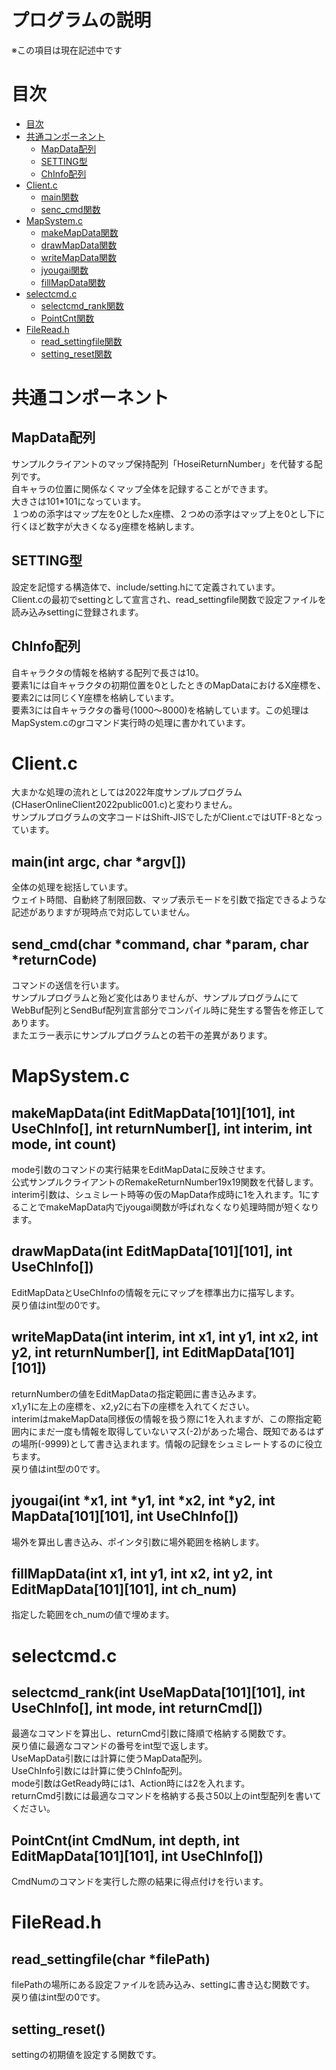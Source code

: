 # プログラムの説明  
※この項目は現在記述中です  
# 目次
- [目次](#目次)  
- [共通コンポーネント](#共通コンポーネント)
  - [MapData配列](#mapdata配列)
  - [SETTING型](#setting型)
  - [ChInfo配列](#chinfo配列)
- [Client.c](#clientc)  
  - [main関数](#mainint-argc-char-argv)  
  - [senc_cmd関数](#send_cmdchar-command-char-param-char-returncode)
- [MapSystem.c](#mapsystemc)  
  - [makeMapData関数](#makemapdataint-editmapdata101101-int-usechinfo-int-returnnumber-int-interim-int-mode-int-count)
  - [drawMapData関数](#drawmapdataint-editmapdata101101-int-usechinfo)
  - [writeMapData関数](#writemapdataint-interim-int-x1-int-y1-int-x2-int-y2-int-returnnumber-int-editmapdata101101)
  - [jyougai関数](#jyougaiint-x1-int-y1-int-x2-int-y2-int-mapdata101101-int-usechinfo)
  - [fillMapData関数](#fillmapdataint-x1-int-y1-int-x2-int-y2-int-editmapdata101101-int-ch_num)
- [selectcmd.c](#selectcmdc)  
  - [selectcmd_rank関数](#selectcmd_rankint-usemapdata101101-int-usechinfo-int-mode-int-returncmd) 
  - [PointCnt関数](#pointcntint-cmdnum-int-depth-int-editmapdata101101-int-usechinfo) 
- [FileRead.h](#filereadh)  
  - [read_settingfile関数](#read_settingfilechar-filepath)  
  - [setting_reset関数](#setting_reset)


# 共通コンポーネント  
## MapData配列  
サンプルクライアントのマップ保持配列「HoseiReturnNumber」を代替する配列です。  
自キャラの位置に関係なくマップ全体を記録することができます。  
大きさは101*101になっています。  
１つめの添字はマップ左を0としたx座標、２つめの添字はマップ上を0とし下に行くほど数字が大きくなるy座標を格納します。  
## SETTING型  
設定を記憶する構造体で、include/setting.hにて定義されています。  
Client.cの最初でsettingとして宣言され、read_settingfile関数で設定ファイルを読み込みsettingに登録されます。  
## ChInfo配列  
自キャラクタの情報を格納する配列で長さは10。  
要素1には自キャラクタの初期位置を0としたときのMapDataにおけるX座標を、要素2には同じくY座標を格納しています。  
要素3には自キャラクタの番号(1000～8000)を格納しています。この処理はMapSystem.cのgrコマンド実行時の処理に書かれています。  

# Client.c  
大まかな処理の流れとしては2022年度サンプルプログラム(CHaserOnlineClient2022public001.c)と変わりません。  
サンプルプログラムの文字コードはShift-JISでしたがClient.cではUTF-8となっています。  
## main(int argc, char *argv[])  
全体の処理を総括しています。  
ウェイト時間、自動終了制限回数、マップ表示モードを引数で指定できるような記述がありますが現時点で対応していません。  
## send_cmd(char *command, char *param, char *returnCode)  
コマンドの送信を行います。  
サンプルプログラムと殆ど変化はありませんが、サンプルプログラムにてWebBuf配列とSendBuf配列宣言部分でコンパイル時に発生する警告を修正してあります。  
またエラー表示にサンプルプログラムとの若干の差異があります。  

# MapSystem.c  
## makeMapData(int EditMapData[101][101], int UseChInfo[], int returnNumber[], int interim, int mode, int count)  
mode引数のコマンドの実行結果をEditMapDataに反映させます。  
公式サンプルクライアントのRemakeReturnNumber19x19関数を代替します。  
interim引数は、シュミレート時等の仮のMapData作成時に1を入れます。1にすることでmakeMapData内でjyougai関数が呼ばれなくなり処理時間が短くなります。  
## drawMapData(int EditMapData[101][101], int UseChInfo[])  
EditMapDataとUseChInfoの情報を元にマップを標準出力に描写します。  
戻り値はint型の0です。    
## writeMapData(int interim, int x1, int y1, int x2, int y2, int returnNumber[], int EditMapData[101][101])  
returnNumberの値をEditMapDataの指定範囲に書き込みます。  
x1,y1に左上の座標を、x2,y2に右下の座標を入れてください。  
interimはmakeMapData同様仮の情報を扱う際に1を入れますが、この際指定範囲内にまだ一度も情報を取得していないマス(-2)があった場合、既知であるはずの場所(-9999)として書き込まれます。情報の記録をシュミレートするのに役立ちます。  
戻り値はint型の0です。  
## jyougai(int *x1, int *y1, int *x2, int *y2, int MapData[101][101], int UseChInfo[])  
場外を算出し書き込み、ポインタ引数に場外範囲を格納します。  
## fillMapData(int x1, int y1, int x2, int y2, int EditMapData[101][101], int ch_num)  
指定した範囲をch_numの値で埋めます。  
# selectcmd.c  
## selectcmd_rank(int UseMapData[101][101], int UseChInfo[], int mode, int returnCmd[])  
最適なコマンドを算出し、returnCmd引数に降順で格納する関数です。  
戻り値に最適なコマンドの番号をint型で返します。  
UseMapData引数には計算に使うMapData配列。  
UseChInfo引数には計算に使うChInfo配列。  
mode引数はGetReady時には1、Action時には2を入れます。  
returnCmd引数には最適なコマンドを格納する長さ50以上のint型配列を書いてください。  
## PointCnt(int CmdNum, int depth, int EditMapData[101][101], int UseChInfo[])  
CmdNumのコマンドを実行した際の結果に得点付けを行います。


# FileRead.h  
## read_settingfile(char *filePath)  
filePathの場所にある設定ファイルを読み込み、settingに書き込む関数です。  
戻り値はint型の0です。

## setting_reset()  
settingの初期値を設定する関数です。  